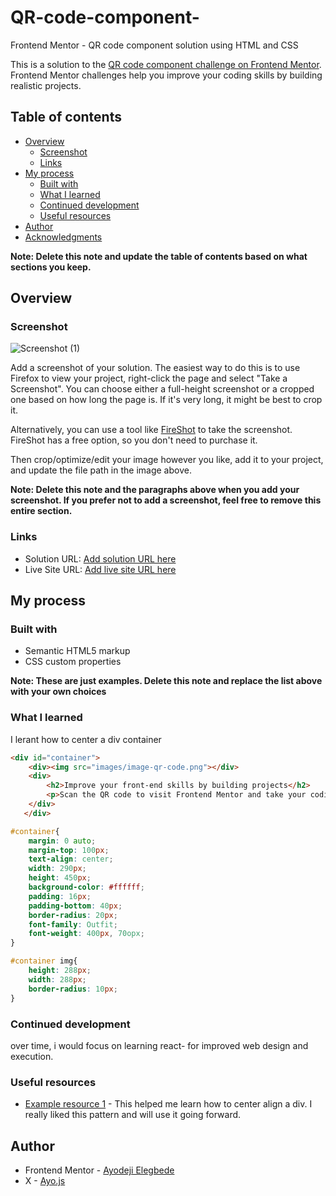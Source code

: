 # QR-code-component-
Frontend Mentor - QR code component solution using HTML and CSS

This is a solution to the [QR code component challenge on Frontend Mentor](https://www.frontendmentor.io/challenges/qr-code-component-iux_sIO_H). Frontend Mentor challenges help you improve your coding skills by building realistic projects. 

## Table of contents

- [Overview](#overview)
  - [Screenshot](#screenshot)
  - [Links](#links)
- [My process](#my-process)
  - [Built with](#built-with)
  - [What I learned](#what-i-learned)
  - [Continued development](#continued-development)
  - [Useful resources](#useful-resources)
- [Author](#author)
- [Acknowledgments](#acknowledgments)

**Note: Delete this note and update the table of contents based on what sections you keep.**

## Overview

### Screenshot
![Screenshot (1)](https://github.com/user-attachments/assets/504a8635-25b8-41f7-a7a7-1bee443f0565)


Add a screenshot of your solution. The easiest way to do this is to use Firefox to view your project, right-click the page and select "Take a Screenshot". You can choose either a full-height screenshot or a cropped one based on how long the page is. If it's very long, it might be best to crop it.

Alternatively, you can use a tool like [FireShot](https://getfireshot.com/) to take the screenshot. FireShot has a free option, so you don't need to purchase it. 

Then crop/optimize/edit your image however you like, add it to your project, and update the file path in the image above.

**Note: Delete this note and the paragraphs above when you add your screenshot. If you prefer not to add a screenshot, feel free to remove this entire section.**

### Links

- Solution URL: [Add solution URL here](https://your-solution-url.com)
- Live Site URL: [Add live site URL here](https://your-live-site-url.com)

## My process

### Built with

- Semantic HTML5 markup
- CSS custom properties


**Note: These are just examples. Delete this note and replace the list above with your own choices**

### What I learned

I lerant how to center a div container

```html
<div id="container">
    <div><img src="images/image-qr-code.png"></div>
    <div>
        <h2>Improve your front-end skills by building projects</h2>
        <p>Scan the QR code to visit Frontend Mentor and take your coding skills to the next level</p>
    </div>
   </div> 
```
```css
#container{
    margin: 0 auto;
    margin-top: 100px;
    text-align: center;
    width: 290px;
    height: 450px;
    background-color: #ffffff;
    padding: 16px;
    padding-bottom: 40px;
    border-radius: 20px;
    font-family: Outfit;
    font-weight: 400px, 70opx;
}

#container img{
    height: 288px;
    width: 288px;
    border-radius: 10px;
}
```


### Continued development

over time, i would focus on learning react- for improved web design and execution.
### Useful resources

- [Example resource 1]([https://www.example.com](https://stackoverflow.com/questions/2279519/how-to-get-main-div-container-to-align-to-centre)) - This helped me learn how to center align a div. I really liked this pattern and will use it going forward.


## Author

- Frontend Mentor - [Ayodeji Elegbede](https://www.frontendmentor.io/profile/@Goodboy619)
- X - [Ayo.js](https://X.com/@_ayothegreat)
